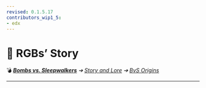 ```yaml
---
revised: 0.1.5.17
contributors_wip1_5:
- edx
---
```


# 📁 RGBs’ Story

💣 ***[Bombs vs. Sleepwalkers][home]** ➔ [Story and Lore][story] ➔ [BvS Origins][story_bvso]*

****

[home]: /README.md
[story]: /story/readme.md
[story_bvso]: /story/bvso/readme.md
